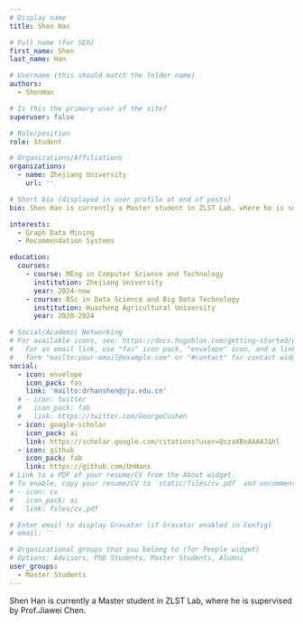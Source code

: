 ```yaml
---
# Display name
title: Shen Han

# Full name (for SEO)
first_name: Shen
last_name: Han

# Username (this should match the folder name)
authors:
  - ShenHan

# Is this the primary user of the site?
superuser: false

# Role/position
role: Student

# Organizations/Affiliations
organizations:
  - name: Zhejiang University
    url: ''

# Short bio (displayed in user profile at end of posts)
bio: Shen Han is currently a Master student in ZLST Lab, where he is supervised by Prof.Jiawei Chen.

interests:
  - Graph Data Mining
  - Recommendation Systems

education:
  courses:
    - course: MEng in Computer Science and Technology
      institution: Zhejiang University
      year: 2024-now
    - course: BSc in Data Science and Big Data Technology
      institution: Huazhong Agricultural University
      year: 2020-2024

# Social/Academic Networking
# For available icons, see: https://docs.hugoblox.com/getting-started/page-builder/#icons
#   For an email link, use "fas" icon pack, "envelope" icon, and a link in the
#   form "mailto:your-email@example.com" or "#contact" for contact widget.
social:
  - icon: envelope
    icon_pack: fas
    link: 'mailto:drhanshen@zju.edu.cn'
  # - icon: twitter
  #   icon_pack: fab
  #   link: https://twitter.com/GeorgeCushen
  - icon: google-scholar
    icon_pack: ai
    link: https://scholar.google.com/citations?user=QczaXBoAAAAJ&hl
  - icon: github
    icon_pack: fab
    link: https://github.com/UnHans
# Link to a PDF of your resume/CV from the About widget.
# To enable, copy your resume/CV to `static/files/cv.pdf` and uncomment the lines below.
# - icon: cv
#   icon_pack: ai
#   link: files/cv.pdf

# Enter email to display Gravatar (if Gravatar enabled in Config)
# email: ''

# Organizational groups that you belong to (for People widget)
# Options: Advisors, PhD Students, Master Students, Alumni
user_groups:
  - Master Students
---
```


Shen Han is currently a Master student in ZLST Lab, where he is supervised by Prof.Jiawei Chen.